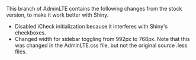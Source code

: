 This branch of AdminLTE contains the following changes from the stock version, to make it work better with Shiny.

* Disabled iCheck initialization because it interferes with Shiny's checkboxes.
* Changed width for sidebar toggling from 992px to 768px. Note that this was changed in the AdminLTE.css file, but not the original source .less files.
